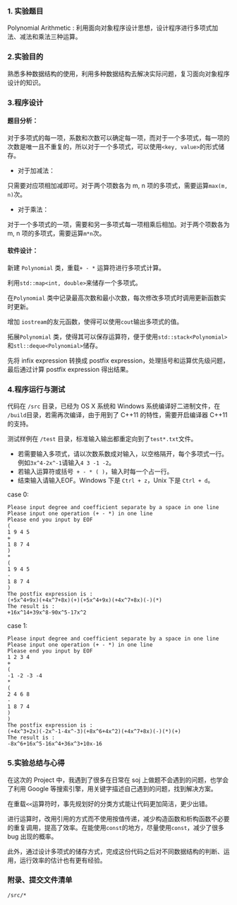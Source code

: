 ### 1. 实验题目

Polynomial Arithmetic : 利用面向对象程序设计思想，设计程序进行多项式加法、减法和乘法三种运算。

### 2.实验目的

熟悉多种数据结构的使用，利用多种数据结构去解决实际问题，复习面向对象程序设计的知识。

### 3.程序设计

#### 题目分析：

对于多项式的每一项，系数和次数可以确定每一项，而对于一个多项式，每一项的次数是唯一且不重复的，所以对于一个多项式，可以使用`<key, value>`的形式储存。

- 对于加减法：

只需要对应项相加减即可。对于两个项数各为 m, n 项的多项式，需要运算`max(m, n)`次。

- 对于乘法：

对于一个多项式的一项，需要和另一多项式每一项相乘后相加。对于两个项数各为 m, n 项的多项式，需要运算`m*n`次。

#### 软件设计：

新建 `Polynomial` 类，重载`+ - *` 运算符进行多项式计算。

利用`std::map<int, double>`来储存一个多项式。

在`Polynomial` 类中记录最高次数和最小次数，每次修改多项式时调用更新函数实时更新。

增加 `iostream`的友元函数，使得可以使用`cout`输出多项式的值。

拓展`Polynomial` 类，使得其可以保存运算符，便于使用`std::stack<Polynomial>`和`stl::deque<Polynomial>`储存。

先将 infix expression 转换成 postfix expression，处理括号和运算优先级问题，最后通过计算 postfix expression 得出结果。

### 4.程序运行与测试

代码在 `/src` 目录，已经为 OS X 系统和 Windows 系统编译好二进制文件，在 `/build`目录，若需再次编译，由于用到了 C++11 的特性，需要开启编译器 C++11 的支持。

测试样例在 `/test` 目录，标准输入输出都重定向到了`test*.txt`文件。

- 若需要输入多项式，请以次数系数成对输入，以空格隔开，每个多项式一行。例如`3x^4-2x^-1`请输入`4 3 -1 -2`。
- 若输入运算符或括号` + - * ( )`，输入时每一个占一行。
- 结束输入请输入EOF。Windows 下是 `Ctrl + z`，Unix 下是 `Ctrl + d`。

case 0:

``` 
Please input degree and coefficient separate by a space in one line
Please input one operation (+ - *) in one line
Please end you input by EOF
(
1 9 4 5
+
1 8 7 4
)
*
(
1 9 4 5
-
1 8 7 4
)
The postfix expression is : 
(+5x^4+9x)(+4x^7+8x)(+)(+5x^4+9x)(+4x^7+8x)(-)(*)
The result is : 
+16x^14+39x^8-90x^5-17x^2
```

case 1:

``` 
Please input degree and coefficient separate by a space in one line
Please input one operation (+ - *) in one line
Please end you input by EOF
1 2 3 4
+
(
-1 -2 -3 -4
*
(
2 4 6 8
-
1 8 7 4
)
)
The postfix expression is : 
(+4x^3+2x)(-2x^-1-4x^-3)(+8x^6+4x^2)(+4x^7+8x)(-)(*)(+)
The result is : 
-8x^6+16x^5-16x^4+36x^3+10x-16
```

### 5.实验总结与心得

在这次的 Project 中，我遇到了很多在日常在 soj 上做题不会遇到的问题，也学会了利用 Google 等搜索引擎，用关键字描述自己遇到的问题，找到解决方案。

在重载`<<`运算符时，事先规划好的分类方式能让代码更加简洁，更少出错。

进行运算时，改用引用的方式而不使用按值传递，减少构造函数和析构函数不必要的重复调用，提高了效率。在能使用`const`的地方，尽量使用`const`，减少了很多 bug 出现的概率。

此外，通过设计多项式的储存方式，完成这份代码之后对不同数据结构的判断、运用，运行效率的估计也有更有经验。

### 附录、提交文件清单

`/src/*` 


